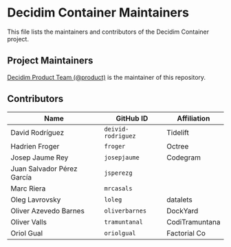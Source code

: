 # Decidim Container Maintainers
This file lists the maintainers and contributors of the Decidim Container project.

## Project Maintainers
[Decidim Product Team (@product)](https://meta.decidim.org/profiles/product/members) is the maintainer of this repository. 

## Contributors

| Name | GitHub ID | Affiliation |
|---|---|---|
| David Rodríguez | `deivid-rodriguez` | Tidelift |
| Hadrien Froger | `froger` | Octree |
| Josep Jaume Rey | `josepjaume` | Codegram |
| Juan Salvador Pérez García | `jsperezg` |  |
| Marc Riera | `mrcasals` |  |
| Oleg Lavrovsky | `loleg` | datalets |
| Oliver Azevedo Barnes | `oliverbarnes` | DockYard |
| Oliver Valls | `tramuntanal` | CodiTramuntana |
| Oriol Gual | `oriolgual` | Factorial Co |
